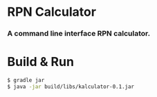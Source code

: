 # RPN Calculator

### A command line interface RPN calculator.

# Build & Run

```bash
$ gradle jar
$ java -jar build/libs/kalculator-0.1.jar
```